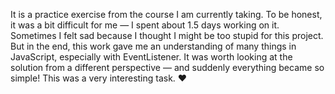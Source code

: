It is a practice exercise from the course I am currently taking.
To be honest, it was a bit difficult for me — I spent about 1.5 days working on it.
Sometimes I felt sad because I thought I might be too stupid for this project.
But in the end, this work gave me an understanding of many things in JavaScript, especially with EventListener.
It was worth looking at the solution from a different perspective — and suddenly everything became so simple!
This was a very interesting task. ♥

